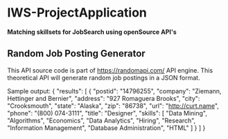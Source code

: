 # IWS-ProjectApplication
**Matching skillsets for JobSearch using openSource API's**
## Random Job Posting Generator
This API source code is part of https://randomapi.com/ API engine. This theoretical
API will generate random job postings in a JSON format.

Sample output:
{
  "results": [
    {
      "postid": "14796255",
      "company": "Ziemann, Hettinger and Bernier",
      "address": "927 Romaguera Brooks",
      "city": "Crooksmouth",
      "state": "Alaska",
      "zip": "86738",
      "url": "http://curt.name",
      "phone": "(800) 074-3111",
      "title": "Designer",
      "skills": [
        "Data Mining",
        "Algorithms",
        "Economics",
        "Data Analytics",
        "Hiring",
        "Research",
        "Information Management",
        "Database Administration",
        "HTML"
      ]
    }
  ]
}